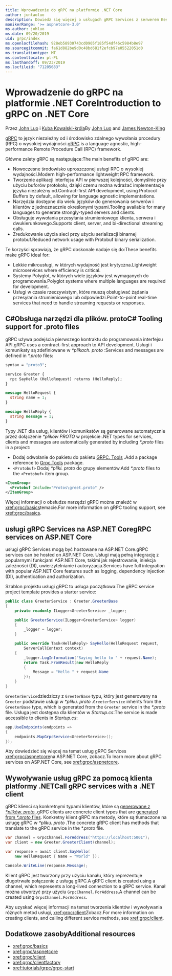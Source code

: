 ```yaml
---
title: Wprowadzenie do gRPC na platformie .NET Core
author: juntaoluo
description: Dowiedz się więcej o usługach gRPC Services z serwerem Kestrel i stosem ASP.NET Core.
monikerRange: '>= aspnetcore-3.0'
ms.author: johluo
ms.date: 09/20/2019
uid: grpc/index
ms.openlocfilehash: 928eb58930743cd0905f185f54df46c5984b8e97
ms.sourcegitcommit: fa61d882be9d0c48bd681f2efcb97e05522051d0
ms.translationtype: MT
ms.contentlocale: pl-PL
ms.lasthandoff: 09/23/2019
ms.locfileid: "71205683"
---
```

# <a name="introduction-to-grpc-on-net-core"></a><span data-ttu-id="86284-103">Wprowadzenie do gRPC na platformie .NET Core</span><span class="sxs-lookup"><span data-stu-id="86284-103">Introduction to gRPC on .NET Core</span></span>

<span data-ttu-id="86284-104">Przez [John Luo](https://github.com/juntaoluo) i [Kuba Kowalski-króla](https://twitter.com/jamesnk)</span><span class="sxs-lookup"><span data-stu-id="86284-104">By [John Luo](https://github.com/juntaoluo) and [James Newton-King](https://twitter.com/jamesnk)</span></span>

<span data-ttu-id="86284-105">[gRPC](https://grpc.io/docs/guides/) to język niezależny od i środowisko zdalnego wywołania procedury (RPC) o wysokiej wydajności.</span><span class="sxs-lookup"><span data-stu-id="86284-105">[gRPC](https://grpc.io/docs/guides/) is a language agnostic, high-performance Remote Procedure Call (RPC) framework.</span></span>

<span data-ttu-id="86284-106">Główne zalety gRPC są następujące:</span><span class="sxs-lookup"><span data-stu-id="86284-106">The main benefits of gRPC are:</span></span>
* <span data-ttu-id="86284-107">Nowoczesne środowisko uproszczonej usługi RPC o wysokiej wydajności.</span><span class="sxs-lookup"><span data-stu-id="86284-107">Modern high-performance lightweight RPC framework.</span></span>
* <span data-ttu-id="86284-108">Tworzenie aplikacji interfejsu API w pierwszej kolejności, domyślnie przy użyciu buforów protokołu, dzięki czemu można wdrażać implementacje języka niezależny od.</span><span class="sxs-lookup"><span data-stu-id="86284-108">Contract-first API development, using Protocol Buffers by default, allowing for language agnostic implementations.</span></span>
* <span data-ttu-id="86284-109">Narzędzia dostępne dla wielu języków do generowania serwerów i klientów z jednoznacznie określonymi typami.</span><span class="sxs-lookup"><span data-stu-id="86284-109">Tooling available for many languages to generate strongly-typed servers and clients.</span></span>
* <span data-ttu-id="86284-110">Obsługuje wywołania przesyłania strumieniowego klienta, serwera i dwukierunkowego.</span><span class="sxs-lookup"><span data-stu-id="86284-110">Supports client, server, and bi-directional streaming calls.</span></span>
* <span data-ttu-id="86284-111">Zredukowanie użycia sieci przy użyciu serializacji binarnej protobuf.</span><span class="sxs-lookup"><span data-stu-id="86284-111">Reduced network usage with Protobuf binary serialization.</span></span>

<span data-ttu-id="86284-112">Te korzyści sprawiają, że gRPC doskonale nadaje się do:</span><span class="sxs-lookup"><span data-stu-id="86284-112">These benefits make gRPC ideal for:</span></span>
* <span data-ttu-id="86284-113">Lekkie mikrousługi, w których wydajność jest krytyczna.</span><span class="sxs-lookup"><span data-stu-id="86284-113">Lightweight microservices where efficiency is critical.</span></span>
* <span data-ttu-id="86284-114">Systemy Polyglot, w których wiele języków jest wymaganych do programowania.</span><span class="sxs-lookup"><span data-stu-id="86284-114">Polyglot systems where multiple languages are required for development.</span></span>
* <span data-ttu-id="86284-115">Usługi w czasie rzeczywistym, które muszą obsługiwać żądania przesyłania strumieniowego lub odpowiedzi.</span><span class="sxs-lookup"><span data-stu-id="86284-115">Point-to-point real-time services that need to handle streaming requests or responses.</span></span>

## <a name="c-tooling-support-for-proto-files"></a><span data-ttu-id="86284-116">C#Obsługa narzędzi dla plików. proto</span><span class="sxs-lookup"><span data-stu-id="86284-116">C# Tooling support for .proto files</span></span>

<span data-ttu-id="86284-117">gRPC używa podejścia pierwszego kontraktu do programowania interfejsu API.</span><span class="sxs-lookup"><span data-stu-id="86284-117">gRPC uses a contract-first approach to API development.</span></span> <span data-ttu-id="86284-118">Usługi i komunikaty są zdefiniowane w  *\*plikach. proto* :</span><span class="sxs-lookup"><span data-stu-id="86284-118">Services and messages are defined in *\*.proto* files:</span></span>

```protobuf
syntax = "proto3";

service Greeter {
  rpc SayHello (HelloRequest) returns (HelloReply);
}

message HelloRequest {
  string name = 1;
}

message HelloReply {
  string message = 1;
}
```

<span data-ttu-id="86284-119">Typy .NET dla usług, klientów i komunikatów są generowane automatycznie przez dołączenie  *\*plików PROTO* w projekcie:</span><span class="sxs-lookup"><span data-stu-id="86284-119">.NET types for services, clients and messages are automatically generated by including *\*.proto* files in a project:</span></span>

* <span data-ttu-id="86284-120">Dodaj odwołanie do pakietu do pakietu [GRPC. Tools](https://www.nuget.org/packages/Grpc.Tools/) .</span><span class="sxs-lookup"><span data-stu-id="86284-120">Add a package reference to [Grpc.Tools](https://www.nuget.org/packages/Grpc.Tools/) package.</span></span>
* <span data-ttu-id="86284-121">`<Protobuf>` Dodaj  *\*pliki. proto* do grupy elementów.</span><span class="sxs-lookup"><span data-stu-id="86284-121">Add *\*.proto* files to the `<Protobuf>` item group.</span></span>

```xml
<ItemGroup>
  <Protobuf Include="Protos\greet.proto" />
</ItemGroup>
```

<span data-ttu-id="86284-122">Więcej informacji o obsłudze narzędzi gRPC można znaleźć w <xref:grpc/basics>temacie.</span><span class="sxs-lookup"><span data-stu-id="86284-122">For more information on gRPC tooling support, see <xref:grpc/basics>.</span></span>

## <a name="grpc-services-on-aspnet-core"></a><span data-ttu-id="86284-123">usługi gRPC Services na ASP.NET Core</span><span class="sxs-lookup"><span data-stu-id="86284-123">gRPC services on ASP.NET Core</span></span>

<span data-ttu-id="86284-124">usługi gRPC Services mogą być hostowane na ASP.NET Core.</span><span class="sxs-lookup"><span data-stu-id="86284-124">gRPC services can be hosted on ASP.NET Core.</span></span> <span data-ttu-id="86284-125">Usługi mają pełną integrację z popularnymi funkcjami ASP.NET Core, takimi jak rejestrowanie, iniekcja zależności (DI), uwierzytelnianie i autoryzacja.</span><span class="sxs-lookup"><span data-stu-id="86284-125">Services have full integration with popular ASP.NET Core features such as logging, dependency injection (DI), authentication and authorization.</span></span>

<span data-ttu-id="86284-126">Szablon projektu usługi gRPC to usługa początkowa:</span><span class="sxs-lookup"><span data-stu-id="86284-126">The gRPC service project template provides a starter service:</span></span>

```csharp
public class GreeterService : Greeter.GreeterBase
{
    private readonly ILogger<GreeterService> _logger;

    public GreeterService(ILogger<GreeterService> logger)
    {
        _logger = logger;
    }

    public override Task<HelloReply> SayHello(HelloRequest request,
        ServerCallContext context)
    {
        _logger.LogInformation("Saying hello to " + request.Name);
        return Task.FromResult(new HelloReply 
        {
            Message = "Hello " + request.Name
        });
    }
}
```

<span data-ttu-id="86284-127">`GreeterService`dziedziczy z `GreeterBase` typu, który jest generowany na `Greeter` podstawie usługi w  *\*pliku. proto* .</span><span class="sxs-lookup"><span data-stu-id="86284-127">`GreeterService` inherits from the `GreeterBase` type, which is generated from the `Greeter` service in the *\*.proto* file.</span></span> <span data-ttu-id="86284-128">Usługa jest dostępna dla klientów w *Startup.cs*:</span><span class="sxs-lookup"><span data-stu-id="86284-128">The service is made accessible to clients in *Startup.cs*:</span></span>

```csharp
app.UseEndpoints(endpoints =>
{
    endpoints.MapGrpcService<GreeterService>();
});
```

<span data-ttu-id="86284-129">Aby dowiedzieć się więcej na temat usług gRPC Services <xref:grpc/aspnetcore>na ASP.NET Core, zobacz.</span><span class="sxs-lookup"><span data-stu-id="86284-129">To learn more about gRPC services on ASP.NET Core, see <xref:grpc/aspnetcore>.</span></span>

## <a name="call-grpc-services-with-a-net-client"></a><span data-ttu-id="86284-130">Wywoływanie usług gRPC za pomocą klienta platformy .NET</span><span class="sxs-lookup"><span data-stu-id="86284-130">Call gRPC services with a .NET client</span></span>

<span data-ttu-id="86284-131">gRPC klienci są konkretnymi typami klientów, które są [generowane z  *\*plików. proto* ](xref:grpc/basics#generated-c-assets).</span><span class="sxs-lookup"><span data-stu-id="86284-131">gRPC clients are concrete client types that are [generated from *\*.proto* files](xref:grpc/basics#generated-c-assets).</span></span> <span data-ttu-id="86284-132">Konkretny klient gRPC ma metody, które są tłumaczone na usługę gRPC w  *\*pliku. proto* .</span><span class="sxs-lookup"><span data-stu-id="86284-132">The concrete gRPC client has methods that translate to the gRPC service in the *\*.proto* file.</span></span>

```csharp
var channel = GrpcChannel.ForAddress("https://localhost:5001");
var client = new Greeter.GreeterClient(channel);

var response = await client.SayHello(
    new HelloRequest { Name = "World" });

Console.WriteLine(response.Message);
```

<span data-ttu-id="86284-133">Klient gRPC jest tworzony przy użyciu kanału, który reprezentuje długotrwałe połączenie z usługą gRPC.</span><span class="sxs-lookup"><span data-stu-id="86284-133">A gRPC client is created using a channel, which represents a long-lived connection to a gRPC service.</span></span> <span data-ttu-id="86284-134">Kanał można utworzyć przy użyciu `GrpcChannel.ForAddress`.</span><span class="sxs-lookup"><span data-stu-id="86284-134">A channel can be created using `GrpcChannel.ForAddress`.</span></span>

<span data-ttu-id="86284-135">Aby uzyskać więcej informacji na temat tworzenia klientów i wywoływania różnych metod usługi, <xref:grpc/client>Zobacz.</span><span class="sxs-lookup"><span data-stu-id="86284-135">For more information on creating clients, and calling different service methods, see <xref:grpc/client>.</span></span>

## <a name="additional-resources"></a><span data-ttu-id="86284-136">Dodatkowe zasoby</span><span class="sxs-lookup"><span data-stu-id="86284-136">Additional resources</span></span>

* <xref:grpc/basics>
* <xref:grpc/aspnetcore>
* <xref:grpc/client>
* <xref:grpc/clientfactory>
* <xref:tutorials/grpc/grpc-start>
